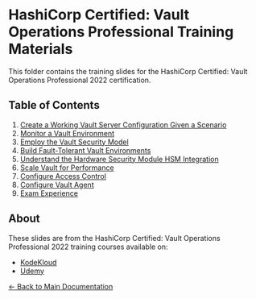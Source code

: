 # HashiCorp Certified: Vault Operations Professional Training Materials

This folder contains the training slides for the HashiCorp Certified: Vault Operations Professional 2022 certification.

## Table of Contents

1. [Create a Working Vault Server Configuration Given a Scenario](https://github.com/sarg3nt/vault-training/blob/main/operations-training/01-Create-a-working-Vault-server-configuration-given-a-scenario.pdf)
2. [Monitor a Vault Environment](https://github.com/sarg3nt/vault-training/blob/main/operations-training/02-Monitor-a-Vault-Environment.pdf)
3. [Employ the Vault Security Model](https://github.com/sarg3nt/vault-training/blob/main/operations-training/03-Employ-the-Vault-Security-Model.pdf)
4. [Build Fault-Tolerant Vault Environments](https://github.com/sarg3nt/vault-training/blob/main/operations-training/04-Build-Fault-Tolerant-Vault-Environments.pdf)
5. [Understand the Hardware Security Module HSM Integration](https://github.com/sarg3nt/vault-training/blob/main/operations-training/05-Understand-the-Hardware-Security-Module-HSM-Integration.pdf)
6. [Scale Vault for Performance](https://github.com/sarg3nt/vault-training/blob/main/operations-training/06-Scale-Vault-for-Performance.pdf)
7. [Configure Access Control](https://github.com/sarg3nt/vault-training/blob/main/operations-training/07-Configure-Access-Control.pdf)
8. [Configure Vault Agent](https://github.com/sarg3nt/vault-training/blob/main/operations-training/08-Configure-Vault-Agent.pdf)
9. [Exam Experience](https://github.com/sarg3nt/vault-training/blob/main/operations-training/09-Exam_Experience.pdf)

## About

These slides are from the HashiCorp Certified: Vault Operations Professional 2022 training courses available on:
- [KodeKloud](https://kodekloud.com/courses/hashicorp-certified-vault-operations-professional-2022/)
- [Udemy](https://www.udemy.com/course/hashicorp-certified-vault-operations-professional/)

[← Back to Main Documentation](../)
